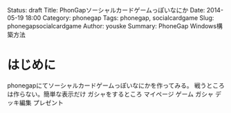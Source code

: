 Status: draft
Title: PhonGapソーシャルカードゲームっぽいなにか
Date: 2014-05-19 18:00
Category: phonegap
Tags: phonegap, socialcardgame
Slug: phonegapsocialcardgame
Author: youske
Summary: PhoneGap Windows構築方法

# はじめに
phonegapにてソーシャルカードゲームっぽいなにかを作ってみる。
戦うところは作らない。簡単な表示だけ
ガシャをするところ
マイページ
ゲーム
ガシャ
デッキ編集
プレゼント

# 
